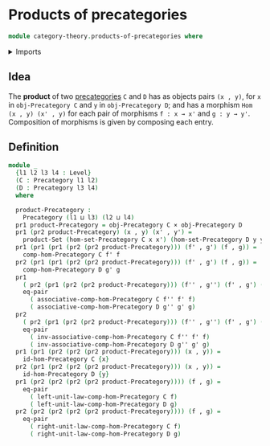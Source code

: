# Products of precategories

```agda
module category-theory.products-of-precategories where
```

<details><summary>Imports</summary>

```agda
open import category-theory.precategories

open import foundation.cartesian-product-types
open import foundation.dependent-pair-types
open import foundation.equality-cartesian-product-types
open import foundation.sets
open import foundation.universe-levels
```

</details>

## Idea

The **product** of two [precategories](category-theory.precategories.md) `C` and
`D` has as objects pairs `(x , y)`, for `x` in `obj-Precategory C` and `y` in
`obj-Precategory D`; and has a morphism `Hom (x , y) (x' , y)` for each pair of
morphisms `f : x → x'` and `g : y → y'`. Composition of morphisms is given by
composing each entry.

## Definition

```agda
module _
  {l1 l2 l3 l4 : Level}
  (C : Precategory l1 l2)
  (D : Precategory l3 l4)
  where

  product-Precategory :
    Precategory (l1 ⊔ l3) (l2 ⊔ l4)
  pr1 product-Precategory = obj-Precategory C × obj-Precategory D
  pr1 (pr2 product-Precategory) (x , y) (x' , y') =
    product-Set (hom-set-Precategory C x x') (hom-set-Precategory D y y')
  pr1 (pr1 (pr1 (pr2 (pr2 product-Precategory))) (f' , g') (f , g)) =
    comp-hom-Precategory C f' f
  pr2 (pr1 (pr1 (pr2 (pr2 product-Precategory))) (f' , g') (f , g)) =
    comp-hom-Precategory D g' g
  pr1
    ( pr2 (pr1 (pr2 (pr2 product-Precategory))) (f'' , g'') (f' , g') (f , g)) =
    eq-pair
      ( associative-comp-hom-Precategory C f'' f' f)
      ( associative-comp-hom-Precategory D g'' g' g)
  pr2
    ( pr2 (pr1 (pr2 (pr2 product-Precategory))) (f'' , g'') (f' , g') (f , g)) =
    eq-pair
      ( inv-associative-comp-hom-Precategory C f'' f' f)
      ( inv-associative-comp-hom-Precategory D g'' g' g)
  pr1 (pr1 (pr2 (pr2 (pr2 product-Precategory))) (x , y)) =
    id-hom-Precategory C {x}
  pr2 (pr1 (pr2 (pr2 (pr2 product-Precategory))) (x , y)) =
    id-hom-Precategory D {y}
  pr1 (pr2 (pr2 (pr2 (pr2 product-Precategory)))) (f , g) =
    eq-pair
      ( left-unit-law-comp-hom-Precategory C f)
      ( left-unit-law-comp-hom-Precategory D g)
  pr2 (pr2 (pr2 (pr2 (pr2 product-Precategory)))) (f , g) =
    eq-pair
      ( right-unit-law-comp-hom-Precategory C f)
      ( right-unit-law-comp-hom-Precategory D g)
```
